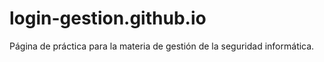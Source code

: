 # login-gestion.github.io
Página de práctica para la materia de gestión de la seguridad informática. 
